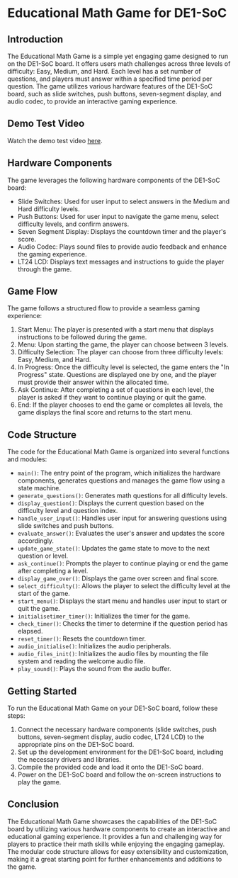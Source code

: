 # Educational Math Game for DE1-SoC

## Introduction
The Educational Math Game is a simple yet engaging game designed to run on the DE1-SoC board. It offers users math challenges across three levels of difficulty: Easy, Medium, and Hard. Each level has a set number of questions, and players must answer within a specified time period per question. The game utilizes various hardware features of the DE1-SoC board, such as slide switches, push buttons, seven-segment display, and audio codec, to provide an interactive  gaming experience.

## Demo Test Video
Watch the demo test video [here](https://www.youtube.com/watch?v=mdEdF6C8wkM).


## Hardware Components
The game leverages the following hardware components of the DE1-SoC board:
- Slide Switches: Used for user input to select answers in the Medium and Hard difficulty levels.
- Push Buttons: Used for user input to navigate the game menu, select difficulty levels, and confirm answers.
- Seven Segment Display: Displays the countdown timer and the player's score.
- Audio Codec: Plays sound files to provide audio feedback and enhance the gaming experience.
- LT24 LCD: Displays text messages and instructions to guide the player through the game.

## Game Flow
The game follows a structured flow to provide a seamless gaming experience:
1. Start Menu: The player is presented with a start menu that displays instructions to be followed during the game.
2. Menu: Upon starting the game, the player can choose between 3 levels.
3. Difficulty Selection: The player can choose from three difficulty levels: Easy, Medium, and Hard.
4. In Progress: Once the difficulty level is selected, the game enters the "In Progress" state. Questions are displayed one by one, and the player must provide their answer within the allocated time.
5. Ask Continue: After completing a set of questions in each level, the player is asked if they want to continue playing or quit the game.
6. End: If the player chooses to end the game or completes all levels, the game displays the final score and returns to the start menu.

## Code Structure
The code for the Educational Math Game is organized into several functions and modules:
- `main()`: The entry point of the program, which initializes the hardware components, generates questions and manages the game flow using a state machine.
- `generate_questions()`: Generates math questions for all difficulty levels.
- `display_question()`: Displays the current question based on the difficulty level and question index.
- `handle_user_input()`: Handles user input for answering questions using slide switches and push buttons.
- `evaluate_answer()`: Evaluates the user's answer and updates the score accordingly.
- `update_game_state()`: Updates the game state to move to the next question or level.
- `ask_continue()`: Prompts the player to continue playing or end the game after completing a level.
- `display_game_over()`: Displays the game over screen and final score.
- `select_difficulty()`: Allows the player to select the difficulty level at the start of the game.
- `start_menu()`: Displays the start menu and handles user input to start or quit the game.
- `initialisetimer_timer()`: Initializes the timer for the game.
- `check_timer()`: Checks the timer to determine if the question period has elapsed.
- `reset_timer()`: Resets the countdown timer.
- `audio_initialise()`: Initializes the audio peripherals.
- `audio_files_init()`: Initializes the audio files by mounting the file system and reading the welcome audio file.
- `play_sound()`: Plays the sound from the audio buffer.

## Getting Started
To run the Educational Math Game on your DE1-SoC board, follow these steps:
1. Connect the necessary hardware components (slide switches, push buttons, seven-segment display, audio codec, LT24 LCD) to the appropriate pins on the DE1-SoC board.
2. Set up the development environment for the DE1-SoC board, including the necessary drivers and libraries.
3. Compile the provided code and load it onto the DE1-SoC board.
4. Power on the DE1-SoC board and follow the on-screen instructions to play the game.

## Conclusion
The Educational Math Game showcases the capabilities of the DE1-SoC board by utilizing various hardware components to create an interactive and educational gaming experience. It provides a fun and challenging way for players to practice their math skills while enjoying the engaging gameplay. The modular code structure allows for easy extensibility and customization, making it a great starting point for further enhancements and additions to the game.
